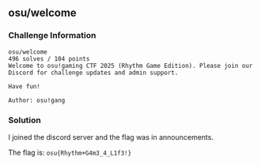 ## **osu/welcome**

### **Challenge Information**

```
osu/welcome
496 solves / 104 points
Welcome to osu!gaming CTF 2025 (Rhythm Game Edition). Please join our Discord for challenge updates and admin support.

Have fun!

Author: osu!gang
```

### **Solution**

I joined the discord server and the flag was in announcements.

The flag is: `osu{Rhythm+G4m3_4_L1f3!}`